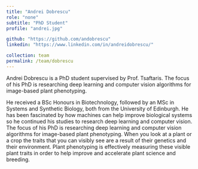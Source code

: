 ```yaml
---
title: "Andrei Dobrescu"
role: "none"
subtitle: "PhD Student"
profile: "andrei.jpg"

github: "https://github.com/andobrescu"
linkedin: "https://www.linkedin.com/in/andreidobrescu/"

collection: team
permalink: /team/dobrescu
---
```

Andrei Dobrescu is a PhD student supervised by Prof. Tsaftaris.
The focus of his PhD is researching deep learning and computer vision algorithms
for image-based plant phenotyping.

He received a BSc Honours in Biotechnology, followed by an MSc in Systems and
Synthetic Biology, both from the University of Edinburgh. He has been fascinated
by how machines can help improve biological systems so he continued his studies
to research deep learning and computer vision. The focus of his PhD is
researching deep learning and computer vision algorithms for image-based plant
phenotyping. When you look at a plant or a crop the traits that you can visibly
see are a result of their genetics and their environment. Plant phenotyping is
effectively measuring these visible plant traits in order to help improve and
accelerate plant science and breeding.
